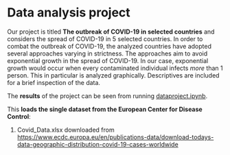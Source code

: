 # Data analysis project

Our project is titled **The outbreak of COVID-19 in selected countries** and considers the spread of COVID-19 in 5 selected countries. In order to combat the outbreak of COVID-19, the analyzed countries have adopted several approaches varying in strictness. The approaches aim to avoid exponential growth in the spread of COVID-19. In our case, exponential growth would occur when every contaminated individual infects *more* than 1 person. This in particular is analyzed graphically. Descriptives are included for a brief inspection of the data.

The **results** of the project can be seen from running [dataproject.ipynb](dataproject.ipynb).

This **loads the single dataset from the European Center for Disease Control**:

1. Covid_Data.xlsx downloaded from https://www.ecdc.europa.eu/en/publications-data/download-todays-data-geographic-distribution-covid-19-cases-worldwide
